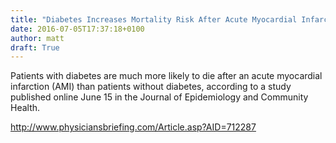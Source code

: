```yaml
---
title: "Diabetes Increases Mortality Risk After Acute Myocardial Infarction"
date: 2016-07-05T17:37:18+0100
author: matt
draft: True
---
```

Patients with diabetes are much more likely to die after an acute myocardial infarction (AMI) than patients without diabetes, according to a study published online June 15 in the Journal of Epidemiology and Community Health.

http://www.physiciansbriefing.com/Article.asp?AID=712287
